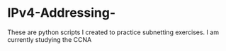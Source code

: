 # IPv4-Addressing-

These are python scripts I created to practice subnetting exercises. 
I am currently studying the CCNA
